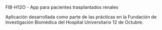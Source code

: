 FIB-H12O - App para pacientes trasplantados renales

Aplicación desarrollada como parte de las prácticas en la Fundación de Investigación Biomédica del Hospital Universitario 12 de Octubre.
